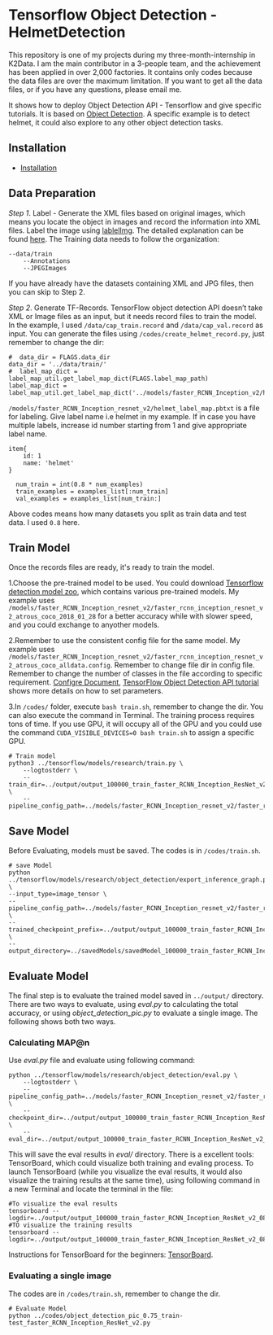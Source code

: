 # Tensorflow Object Detection - HelmetDetection

This repository is one of my projects during my three-month-internship in K2Data. I am the main contributor in a 3-people team, and the achievement has been applied in over 2,000 factories. It contains only codes because the data files are over the maximum limitation. If you want to get all the data files, or if you have any questions, please email me.

It shows how to deploy Object Detection API - Tensorflow and give specific tutorials. It is based on [Object Detection](https://github.com/tensorflow/models/tree/master/research/object_detection). A specific example is to detect helmet, it could also explore to any other object detection tasks.

## Installation

* [Installation](https://github.com/tensorflow/models/blob/master/research/object_detection/g3doc/installation.md)

## Data Preparation

*Step 1*. Label - Generate the XML files based on original images, which means you locate the object in images and record the information into XML files. Label the image using [lablelImg](https://github.com/tzutalin/labelImg). The detailed explanation can be found [here](https://www.youtube.com/watch?v=K_mFnvzyLvc&list=PLQVvvaa0QuDcNK5GeCQnxYnSSaar2tpku&index=3). The Training data needs to follow the organization:

```
--data/train
    --Annotations
    --JPEGImages
```

If you have already have the datasets containing XML and JPG files, then you can skip to Step 2.

*Step 2*. Generate TF-Records. TensorFlow object detection API doesn’t take XML or Image files as an input, but it needs record files to train the model. In the example, I used `/data/cap_train.record` and `/data/cap_val.record` as input. You can generate the files using `/codes/create_helmet_record.py`, just remember to change the dir:

```
#  data_dir = FLAGS.data_dir
data_dir = '../data/train/'
#  label_map_dict = label_map_util.get_label_map_dict(FLAGS.label_map_path)
label_map_dict = label_map_util.get_label_map_dict('../models/faster_RCNN_Inception_v2/helmet_label_map.pbtxt')
```

`/models/faster_RCNN_Inception_resnet_v2/helmet_label_map.pbtxt` is a file for labeling. Give label name i.e helmet in my example. If in case you have multiple labels, increase id number starting from 1 and give appropriate label name.

```
item{
	id: 1
	name: 'helmet'
}
```

```
  num_train = int(0.8 * num_examples)
  train_examples = examples_list[:num_train]
  val_examples = examples_list[num_train:]
```

Above codes means how many datasets you split as train data and test data. I used `0.8` here.

## Train Model
Once the records files are ready, it's ready to train the model.

1.Choose the pre-trained model to be used. You could download [Tensorflow detection model zoo](https://github.com/tensorflow/models/blob/master/research/object_detection/g3doc/detection_model_zoo.md), which contains various pre-trained models. My example uses `/models/faster_RCNN_Inception_resnet_v2/faster_rcnn_inception_resnet_v2_atrous_coco_2018_01_28` for a better accuracy while with slower speed, and you could exchange to anyother models.

2.Remember to use the consistent config file for the same model. My example uses `/models/faster_RCNN_Inception_resnet_v2/faster_rcnn_inception_resnet_v2_atrous_coco_alldata.config`. Remember to change file dir in config file. Remember to change the number of classes in the file according to specific requirement. [Configre Document](https://github.com/tensorflow/models/blob/master/research/object_detection/g3doc/configuring_jobs.md), [TensorFlow Object Detection API tutorial](https://becominghuman.ai/tensorflow-object-detection-api-tutorial-training-and-evaluating-custom-object-detector-ed2594afcf73) shows more details on how to set parameters.

3.In `/codes/` folder, execute `bash train.sh`, remember to change the dir. You can also execute the command in Terminal. The training process requires tons of time. If you use GPU, it will occupy all of the GPU and you could use the command `CUDA_VISIBLE_DEVICES=0 bash train.sh` to assign a specific GPU.

```
# Train model
python3 ../tensorflow/models/research/train.py \
    --logtostderr \
    --train_dir=../output/output_100000_train_faster_RCNN_Inception_ResNet_v2_0802 \
    --pipeline_config_path=../models/faster_RCNN_Inception_resnet_v2/faster_rcnn_inception_resnet_v2_atrous_coco_alldata.config
```

## Save Model

Before Evaluating, models must be saved. The codes is in `/codes/train.sh`.

```
# save Model
python ../tensorflow/models/research/object_detection/export_inference_graph.py \
--input_type=image_tensor \
--pipeline_config_path=../models/faster_RCNN_Inception_resnet_v2/faster_rcnn_inception_resnet_v2_atrous_coco_alldata.config \
--trained_checkpoint_prefix=../output/output_100000_train_faster_RCNN_Inception_ResNet_v2_0802/model.ckpt \
--output_directory=../savedModels/savedModel_100000_train_faster_RCNN_Inception_ResNet_v2_0802
```

## Evaluate Model

The final step is to evaluate the trained model saved in `../output/` directory. There are two ways to evaluate, using *eval.py* to calculating the total accuracy, or using *object_detection_pic.py* to evaluate a single image. The following shows both two ways.

### Calculating MAP@n 
Use *eval.py* file and evaluate using following command:

```
python ../tensorflow/models/research/object_detection/eval.py \
    --logtostderr \
    --pipeline_config_path=../models/faster_RCNN_Inception_resnet_v2/faster_rcnn_inception_resnet_v2_atrous_coco_alldata.config \
    --checkpoint_dir=../output/output_100000_train_faster_RCNN_Inception_ResNet_v2_0802 \
    --eval_dir=../output/output_100000_train_faster_RCNN_Inception_ResNet_v2_0802/eval/
```

This will save the eval results in *eval/* directory. There is a excellent tools: TensorBoard, which could visualize both training and evaling process. To launch TensorBoard (while you visualize the eval results, it would also visualize the training results at the same time), using following command in a new Terminal and locate the terminal in the file:

```
#To visualize the eval results
tensorboard --logdir=../output/output_100000_train_faster_RCNN_Inception_ResNet_v2_0802/eval/
#TO visualize the training results
tensorboard --logdir=../output/output_100000_train_faster_RCNN_Inception_ResNet_v2_0802
```

Instructions for TensorBoard for the beginners: [TensorBoard](https://github.com/tensorflow/tensorboard).

### Evaluating a single image

The codes are in `/codes/train.sh`, remember to change the dir.

```
# Evaluate Model
python ../codes/object_detection_pic_0.75_train-test_faster_RCNN_Inception_ResNet_v2.py
```


